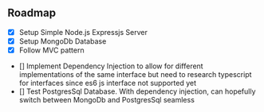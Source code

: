 ## Roadmap

- [x] Setup Simple Node.js Expressjs Server
- [x] Setup MongoDb Database
- [x] Follow MVC pattern
- [] Implement Dependency Injection to allow for different implementations of the same interface but need to research typescript for interfaces since es6 js interface not supported yet
- [] Test PostgresSql Database. With dependency injection, can hopefully switch between MongoDb and PostgresSql seamless
